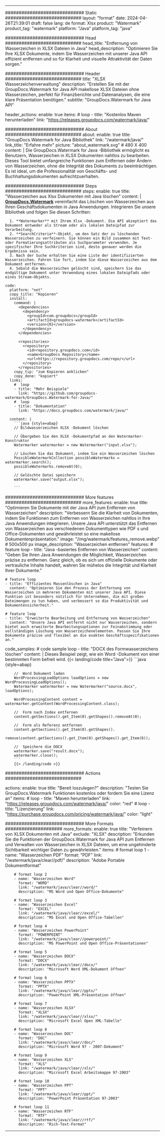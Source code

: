 
---
############################# Static ############################
layout: "format"
date:  2024-04-26T21:39:01
draft: false
lang: de
format: Xlsx
product: "Watermark"
product_tag: "watermark"
platform: "Java"
platform_tag: "java"

############################# Head ############################
head_title: "Entfernung von Wasserzeichen in XLSX Dateien in Java"
head_description: "Optimieren Sie Ihre XLSX Dokumente, indem Sie Wasserzeichen mit unserer Java API effizient entfernen und so für Klarheit und visuelle Attraktivität der Daten sorgen."

############################# Header ############################
title: "XLSX Wasserzeichenverwaltung" 
description: "Erstellen Sie mit der GroupDocs.Watermark for Java API makellose XLSX Dateien ohne Wasserzeichen, perfekt für Finanzberichte und Datenanalysen, die eine klare Präsentation benötigen."
subtitle: "GroupDocs.Watermark for Java API" 

header_actions:
  enable: true
  items:
    #  loop
    - title: "Kostenlos Maven herunterladen"
      link: "https://releases.groupdocs.com/watermark/java/"
      
############################# About ############################
about:
    enable: true
    title: "GroupDocs.Watermark for Java Bibliothek"
    link: "/watermark/java/"
    link_title: "Erfahre mehr"
    picture: "about_watermark.svg" # 480 X 400
    content: |
       Die GroupDocs.Watermark for Java -Bibliothek ermöglicht es Benutzern, Wasserzeichen in XLSX Dokumenten nahtlos zu bearbeiten. Dieses Tool bietet umfangreiche Funktionen zum Entfernen oder Ändern von Wasserzeichen, ohne die Integrität des Dokuments zu beeinträchtigen. Es ist ideal, um die Professionalität von Geschäfts- und Buchhaltungsdokumenten aufrechtzuerhalten.

############################# Steps ############################
steps:
    enable: true
    title: "Wasserzeichen aus Xlsx Dokumenten mit Java löschen"
    content: |
      **[GroupDocs.Watermark](https://products.groupdocs.com/watermark/java/)** vereinfacht das Löschen von Wasserzeichen aus Ihren Geschäftsdokumenten in Java Anwendungen. Integrieren Sie unsere Bibliothek und folgen Sie diesen Schritten:
      
      1. **Watermarker** mit Ihrem Xlsx -Dokument. Die API akzeptiert das Dokument entweder als Stream oder als lokalen Dateipfad zur Verarbeitung.
      2. **SearchCriteria**-Objekt, um den Satz der zu löschenden Wasserzeichen zu verfeinern. Sie können ein Bild zusammen mit Text- oder Formatierungsattributen als Suchparameter verwenden. Je spezifischer Ihre Suchkriterien sind, desto genauer werden die Ergebnisse sein.
      3. Nach der Suche erhalten Sie eine Liste der identifizierten Wasserzeichen. Fahren Sie fort, indem Sie diese Wasserzeichen aus dem Dokument entfernen.
      4. Sobald die Wasserzeichen gelöscht sind, speichern Sie das endgültige Dokument unter Verwendung eines lokalen Dateipfads oder eines Stream-Objekts.
   
    code:
      platform: "net"
      copy_title: "Kopieren"
      install:
        command: |
          <dependencies>
            <dependency>
              <groupId>com.groupdocs</groupId>
              <artifactId>groupdocs-watermark</artifactId>
              <version>{0}</version>
            </dependency>
          </dependencies>

          <repositories>
            <repository>
              <id>repository.groupdocs.com</id>
              <name>GroupDocs Repository</name>
              <url>https://repository.groupdocs.com/repo/</url>
            </repository>
          </repositories>
        copy_tip: "zum Kopieren anklicken"
        copy_done: "kopiert"
      links:
        #  loop
        - title: "Mehr Beispiele"
          link: "https://github.com/groupdocs-watermark/GroupDocs.Watermark-for-Java/"
        #  loop
        - title: "Dokumentation"
          link: "https://docs.groupdocs.com/watermark/java/"
          
      content: |
        ```java {style=abap}
        // Bildwasserzeichen XLSX -Dokument löschen

        // Übergeben Sie den XLSX -Dokumentpfad an den Watermarker-Konstruktor
        Watermarker watermarker = new Watermarker("input.xlsx");
        
        // Löschen Sie das Dokument, indem Sie ein Wasserzeichen löschen
        PossibleWatermarkCollection possibleWatermarks = watermarker.search();
        possibleWatermarks.removeAt(0);

        // Gelöschte Datei speichern
        watermarker.save("output.xlsx");
        
        ```        
        
############################# More features ############################
more_features:
  enable: true
  title: "Optimieren Sie Dokumente mit der Java API zum Entfernen von Wasserzeichen"
  description: "Verbessern Sie die Klarheit von Dokumenten, indem Sie Funktionen zum Entfernen von Wasserzeichen nahtlos in Ihre Java Anwendungen integrieren. Unsere Java API unterstützt das Entfernen von Wasserzeichen aus verschiedenen Dokumenttypen wie PDF s und Office-Dokumenten und gewährleistet so eine makellose Dokumentenpräsentation."
  image: "/img/watermark/features_remove.webp" # 500x500 px
  image_description: "Wasserzeichen entfernen"
  features:
    # feature loop
    - title: "Java -basiertes Entfernen von Wasserzeichen"
      content: "Geben Sie Ihren Java Anwendungen die Möglichkeit, Wasserzeichen präzise zu entfernen. Ganz gleich, ob es sich um offizielle Dokumente oder vertrauliche Inhalte handelt, wahren Sie mühelos die Integrität und Klarheit Ihrer Dokumente."

    # feature loop
    - title: "Effizientes Massenlöschen in Java"
      content: "Optimieren Sie den Prozess der Entfernung von Wasserzeichen in mehreren Dokumenten mit unserer Java API. Diese Funktion ist besonders nützlich für Unternehmen, die mit großen Dateimengen zu tun haben, und verbessert so die Produktivität und Dokumentensicherheit."

    # feature loop
    - title: "Erweiterte Bearbeitung und Entfernung von Wasserzeichen"
      content: "Unsere Java API entfernt nicht nur Wasserzeichen, sondern bietet auch erweiterte Bearbeitungsoptionen zur Feinabstimmung oder vollständigen Löschung von Wasserzeichenelementen. Passen Sie Ihre Dokumente präzise und flexibel an die exakten Geschäftsspezifikationen an."
      
  code_samples:
    # code sample loop
    - title: "DOCX des Formwasserzeichens löschen"
      content: |
        Dieses Beispiel zeigt, wie ein Word -Dokument von einer bestimmten Form befreit wird.
        {{< landing/code title="Java">}}
        ```java {style=abap}
        
        //  Word Dokument laden
        WordProcessingLoadOptions loadOptions = new WordProcessingLoadOptions();
        Watermarker watermarker = new Watermarker("source.docx", loadOptions);

        WordProcessingContent content = watermarker.getContent(WordProcessingContent.class);

        //  Form nach Index entfernen
        content.getSections().get_Item(0).getShapes().removeAt(0);

        //  Form als Referenz entfernen
        content.getSections().get_Item(0).getShapes().
            remove(content.getSections().get_Item(0).getShapes().get_Item(0));

        //  Speichere die DOCX
        watermarker.save("result.docx");
        watermarker.close();
        ```
        {{< /landing/code >}}


############################# Actions ############################

actions:
  enable: true
  title: "Bereit loszulegen?"
  description: "Testen Sie GroupDocs.Watermark Funktionen kostenlos oder fordern Sie eine Lizenz an"
  items:
    #  loop
    - title: "Maven herunterladen"
      link: "https://releases.groupdocs.com/watermark/java/"
      color: "red"
        #  loop
    - title: "Lizenzierung"
      link: "https://purchase.groupdocs.com/pricing/watermark/java/"
      color: "light"


############################# More Formats #####################
more_formats:
    enable: true
    title: "Verfeinern von XLSX Dokumenten mit Java"
    exclude: "XLSX"
    description: "Erkunden Sie die Funktionen der GroupDocs.Watermark for Java API zum Entfernen und Verwalten von Wasserzeichen in XLSX Dateien, um eine ungehinderte Sichtbarkeit wichtiger Daten zu gewährleisten."
    items: 
        # format loop 1
        - name: "Wasserzeichen PDF"
          format: "PDF"
          link: "/watermark/java/clear//pdf/"
          description: "Adobe Portable Dokumentformat"

        # format loop 2
        - name: "Wasserzeichen Word"
          format: "WORD"
          link: "/watermark/java/clear//word/"
          description: "MS Word und Open Office-Dokumente"
          
        # format loop 3
        - name: "Wasserzeichen Excel"
          format: "EXCEL"
          link: "/watermark/java/clear//excel/"
          description: "MS Excel und Open Office-Tabellen"

        # format loop 4
        - name: "Wasserzeichen PowerPoint"
          format: "POWERPOINT"
          link: "/watermark/java/clear//powerpoint/"
          description: "MS PowerPoint und Open Office-Präsentationen"

        # format loop 5
        - name: "Wasserzeichen DOCX"
          format: "DOCX"
          link: "/watermark/java/clear//docx/"
          description: "Microsoft Word XML-Dokument öffnen"
          
        # format loop 6
        - name: "Wasserzeichen PPTX"
          format: "PPTX"
          link: "/watermark/java/clear//pptx/"
          description: "PowerPoint XML-Präsentation öffnen"
          
        # format loop 7
        - name: "Wasserzeichen XLSX"
          format: "XLSX"
          link: "/watermark/java/clear//xlsx/"
          description: "Microsoft Excel Open XML-Tabelle"

        # format loop 8
        - name: "Wasserzeichen DOC"
          format: "DOC"
          link: "/watermark/java/clear//doc/"
          description: "Microsoft Word 97 - 2007-Dokument"

        # format loop 9
        - name: "Wasserzeichen XLS"
          format: "XLS"
          link: "/watermark/java/clear//xls/"
          description: "Microsoft Excel Arbeitsmappe 97-2003"

        # format loop 10
        - name: "Wasserzeichen PPT"
          format: "PPT"
          link: "/watermark/java/clear//ppt/"
          description: "PowerPoint Präsentation 97-2003"

        # format loop 11
        - name: "Wasserzeichen RTF"
          format: "RTF"
          link: "/watermark/java/clear//rtf/"
          description: "Rich-Text-Format"

---